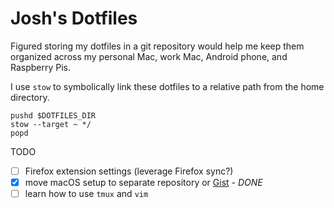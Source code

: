 # Josh's Dotfiles

Figured storing my dotfiles in a git repository would help me keep them organized
across my personal Mac, work Mac, Android phone, and Raspberry Pis.

I use `stow` to symbolically link these dotfiles to a relative path from the home directory. 

```shell
pushd $DOTFILES_DIR
stow --target ~ */
popd
```

TODO

- [ ] Firefox extension settings (leverage Firefox sync?)
- [X] move macOS setup to separate repository or [Gist](https://gist.github.com/j000shDotCom/809f9f2e613dbfcb625c78c042372c9d) - *DONE*
- [ ] learn how to use `tmux` and `vim`
